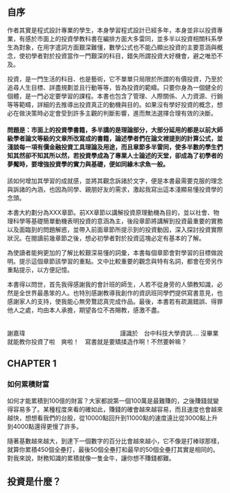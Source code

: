 ## 自序

作者其實是程式設計專業的學生，本身學習程式設計已經多年，本身並非以投資專業，有感於市面上的投資學教科書在編排方面大多雷同，並多半以投資相關科系學生為對象，在用字遣詞方面艱深難懂，數學公式也不能凸顯出投資的主要意涵與概念，使初學者對於投資當作一門艱深的科目，錯失所謂投資大好機會，避之唯恐不及。

投資，是一門生活的科目、也是藝術，它不單單只局限於所謂的有價投資，乃至於追尋人生目標、詳盡規劃並且行動等等，皆為投資的範疇。只要你身為一個健全的個體，是一門必定要學習的課程。本書也包含了管理、人際關係、人力資源、行銷等等範疇，詳細的去推導出投資真正的動機與目的。如果沒有學好投資的概念，想必在做決策時必定會受到許多主觀的判斷影響，進而無法選擇合理有效的決斷。

#### 問題是：市面上的投資學書籍，多半講的是理論部分，大部分延用的都是以前大師級學者論文等級的文章所改寫成的書籍，論述學者們在論文裡提到的計算公式，並淺談每一項有價金融投資工具理論及用途，而且章節多半雷同，使多半數的學生們知其然卻不知其所以然，若投資學成為了專業人士論述的天堂，卻成為了初學者的夢魘時，要增強投資學的實力與基礎，便如同緣木求魚一般。

該如何增加其學習的成就感，並將其觀念訴諸於文字，便是本書最需要克服的理念與訴諸的內涵，也因為同學、親朋好友的需求，激起我寫出這本淺顯易懂投資學的念頭。

本書大約劃分為XXX章節。前XX章節以講解投資原理動機為目的，並以社會、物理科學等基礎簡單動機表明投資的意涵為主，後段章節將講解到投資最重要的實務以及面臨到的問題解惑，並帶入前面章節所提示到的投資動因，深入探討投資實際狀況。在閱讀前幾章節之後，想必初學者對於投資這塊必定有基本的了解。

為使讀者能夠更加的了解比較艱深易懂的詞彙，本書每個章節會對學習的目標做說明。提示這個章節該學習的重點。文中比較重要的觀念與特有名詞，都會在旁另作重點提示，以方便記憶。

本書得以問世，首先我得感謝我的會計班的師生，人若不從身旁的人領教知識，必然是全世界最愚笨的人。也特別感謝教導我創作的資訊班同學們提供寫書意見，也感謝家人的支持，使我能心無旁鶩認真完成作品。最後，本書若有疏漏錯誤、得罪他人之處，均由本人承擔，期望各位不吝賜教，感激不盡。



　　　　　　　　　　　　　　　　　　　　　　　　　　　　　　　　　　　　　　　　　　　　　　　　　　　　　　   謝嘉瑋
 　            　　　　　　　　　　　　　    　謹識於　台中科技大學資訊.... 沒畢業就能教你投資了啦　爽啦！　寫書就是要矯揉造作啊！不然要幹嘛？

## CHAPTER 1

### 如何累積財富

如何才能累積到100億的財富？大家都說第一個100萬是最難賺的，之後賺錢就變得容易多了。某種程度來看的確如此，賺錢的確會越來越容易，而且速度也會越來越快，想想看我們的台股，從10000點回升到11000點的速度遠比從3000點上升到4000點還得更慢了許多。

隨著基數越來越大，到達下一個數字的百分比會越來越小，它不像是打棒球那樣，就算你累積450個全壘打，最後50個全壘打和最早的50個全壘打其實是相同的。對我來說，財務知識的累積就像一隻金牛，讓你想不賺錢都難。

## 投資是什麼？